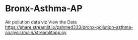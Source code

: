 # Bronx-Asthma-AP
Air pollution data viz
View the Data
https://share.streamlit.io/zahmed333/bronx-pollution-asthma-analysis/main/streamlitapp.py
